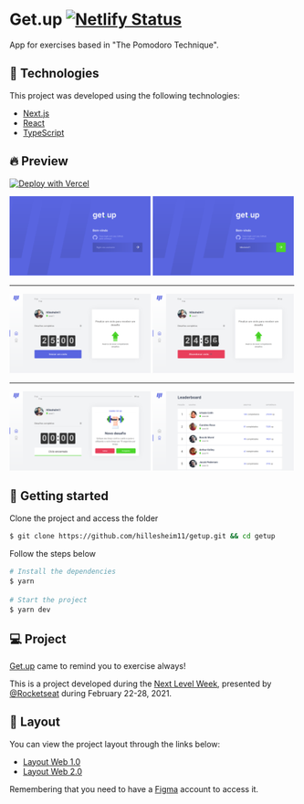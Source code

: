 # Get.up [![Netlify Status](https://api.netlify.com/api/v1/badges/b31eca34-62e4-4fcf-a76b-f7e540f3a4c5/deploy-status)](https://app.netlify.com/sites/getup/deploys)

App for exercises based in "The Pomodoro Technique".

## 🧪 Technologies

This project was developed using the following technologies:

- [Next.js](https://nextjs.org/)
- [React](https://reactjs.org)
- [TypeScript](https://www.typescriptlang.org/)

## 🔥 Preview

[![Deploy with Vercel](https://vercel.com/button)](https://getup.netlify.app/)
<div>
  <img alt="LoginPage" title="Login" src="https://github.com/hillesheim11/getup/blob/main/src/screenshots/login-page.png" width="49%"/>
  <img alt="FilledLoginPage" title="Login" src="https://github.com/hillesheim11/getup/blob/main/src/screenshots/filled-login-page.png"  width="49%"/>
  <hr width="99%">
  <img alt="HomePage" title="Home" src="https://github.com/hillesheim11/getup/blob/main/src/screenshots/home-challenge.png"  width="49%"/>
  <img alt="RunningCicle" title="Home" src="https://github.com/hillesheim11/getup/blob/main/src/screenshots/running-cicle.png"  width="49%"/>
  <hr width="99%">
  <img alt="FinishedCicle" title="Home" src="https://github.com/hillesheim11/getup/blob/main/src/screenshots/finished-cicle.png"  width="49%"/>
  <img alt="RankingPage" title="Ranking" src="https://github.com/hillesheim11/getup/blob/main/src/screenshots/ranking-page.png"  width="49%"/>
</div>

## 🚀 Getting started

Clone the project and access the folder

```bash
$ git clone https://github.com/hillesheim11/getup.git && cd getup
```

Follow the steps below
```bash
# Install the dependencies
$ yarn

# Start the project
$ yarn dev
```

## 💻 Project

[Get.up](https://getup.netlify.app/) came to remind you to exercise always!

This is a project developed during the [Next Level Week](https://nextlevelweek.com/), presented by [@Rocketseat](https://github.com/Rocketseat) during February 22-28, 2021.

## 🔖 Layout

You can view the project layout through the links below:

- [Layout Web 1.0](https://www.figma.com/file/ge20pu3ofMOKoliUyKx1Nl/Move.it-1.0) 
- [Layout Web 2.0](https://www.figma.com/file/7tXndNnentETZjBt4MEeU3/Move.it-2.0-Copy)

Remembering that you need to have a [Figma](http://figma.com/) account to access it.
